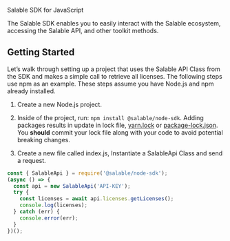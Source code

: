 Salable SDK for JavaScript

The Salable SDK enables you to easily interact with the Salable ecosystem, accessing the Salable API, and other toolkit methods.

## Getting Started

Let’s walk through setting up a project that uses the Salable API Class from the SDK and makes a simple call to retrieve all licenses. The following steps use npm as an example. These steps assume you have Node.js and npm already installed.

1. Create a new Node.js project.
2. Inside of the project, run: `npm install @salable/node-sdk`. Adding packages results in update in lock file, [yarn.lock](https://yarnpkg.com/getting-started/qa/#should-lockfiles-be-committed-to-the-repository) or [package-lock.json](https://docs.npmjs.com/configuring-npm/package-lock-json). You **should** commit your lock file along with your code to avoid potential breaking changes.

3. Create a new file called index.js, Instantiate a SalableApi Class and send a request.

```javascript
const { SalableApi } = require('@salable/node-sdk');
(async () => {
  const api = new SalableApi('API-KEY');
  try {
    const licenses = await api.licenses.getLicenses();
    console.log(licenses);
  } catch (err) {
    console.error(err);
  }
})();
```
